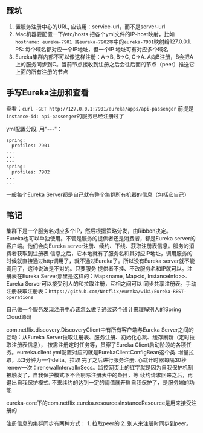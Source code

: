 ## 踩坑
1. 置服务注册中心的URL, 应该用：service-url，而不是server-url  
2. Mac机器要配置一下/etc/hosts 把各个yml文件的IP-host映射，比如`hostname: eureka-7901 或eureka-7902等`中的`eureka-7901`映射给127.0.0.1. PS: 
   每个域名都对应一个IP地址，但一个IP 地址可有对应多个域名
3. Eureka集群内部不可以像这样注册：A->B, B->C, C->A. A向B注册，B会把A上的服务同步到C。当前节点接收到注册之后会往后面的节点（peer）推送它上面的所有注册的节点
## 手写Eureka注册和查看

查看：`curl -GET http://127.0.0.1:7901/eureka/apps/api-passenger` 前提是`instance-id: api-passenger`的服务已经注册过了

yml配置分段, 用"---"：
```
spring:
  profiles: 7901
...
...
---
spring:
  profiles: 7902
...
...
```
一般每个Eureka Server都是自己就有整个集群所有机器的信息（包括它自己）

## 笔记
集群下是一个服务名对应多个IP，然后根据策略分发，由Ribbon决定。  
Eureka也可以单独使用。不管是服务的提供者还是消费者，都是Eureka server的客户端。他们会向Eureka server注册、续约、下线、获取注册表信息。服务的消费者获取到注册表
信息之后，它本地就有了服务名和其对应IP地址，调用服务的时候就直接通过http调用了，就不通过Eureka了。所以没有Eureka server就不能调用了，这种说法是不对的。只要服务
提供者不挂、不改服务名和IP就可以。注册表在Eureka Server那里是这样的：Map<name, Map<id, InstanceInfo>>. Eureka Server可以接受别人的和拉取注册，互相之间可以
同步共享注册表。手动注册获取注册表：`https://github.com/Netflix/eureka/wiki/Eureka-REST-operations`  

自己做一个服务发现注册中心该怎么做？通过这个设计来理解别人的Spring Cloud源码

com.netflix.discovery.DiscoveryClient中有所有客户端与Eureka Server之间的互动：从Eureka Server拉取注册表、服务注册、初始化心跳、缓存刷新（定时拉取注册表信息），
按需注册定时任务等，贯穿了Eureka Client启动阶段的各项任务。eurreka.client yml配置对应的就是EurekaClientConfigBean这个类. 增量拉取，以3分钟为一个delta。拉取
完了之后进行服务注册. 心跳计时器每隔30秒renew一次：renewalIntervalInSecs。监控网页上的红字就是因为自我保护机制被触发了，自我保护模式下不会剔除注册表中的条目，等
续约请求回来之后，再退出自我保护模式. 不来续约的达到一定的阈值就开启自我保护了，是服务端的功能

eureka-core下的com.netflix.eureka.resourcesInstanceResource是用来接受注册的

注册信息的集群同步有两种方式： 1. 拉取peer的 2. 别人来注册时同步到peer。